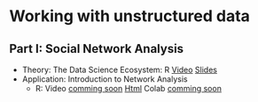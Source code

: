 # Working with unstructured data

## Part I: Social Network Analysis

* Theory: The Data Science Ecosystem: R [Video](https://www.loom.com/share/307f388fbb3d4e73919250aa6eb535f0) [Slides](https://sds-aau.github.io/SDS-master/M2/notebooks/network_analysis_theory.html)
* Application: Introduction to Network Analysis
   * R: Video [comming soon]() [Html](https://sds-aau.github.io/SDS-master/M2/notebooks/network_analysis_application.nb.html) Colab [comming soon]()
